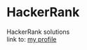 # HackerRank
HackerRank  solutions 
<br>
link to: [my profile](https://www.hackerrank.com/AnkitaGupta16)
